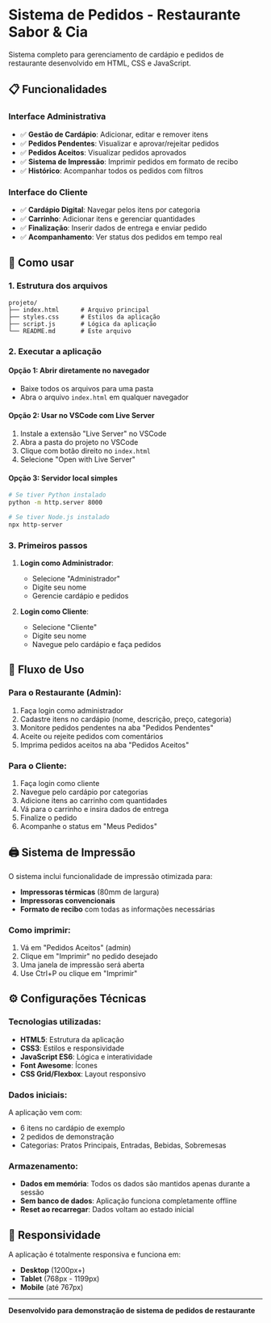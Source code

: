 # Sistema de Pedidos - Restaurante Sabor & Cia

Sistema completo para gerenciamento de cardápio e pedidos de restaurante desenvolvido em HTML, CSS e JavaScript.

## 📋 Funcionalidades

### Interface Administrativa
- ✅ **Gestão de Cardápio**: Adicionar, editar e remover itens
- ✅ **Pedidos Pendentes**: Visualizar e aprovar/rejeitar pedidos
- ✅ **Pedidos Aceitos**: Visualizar pedidos aprovados
- ✅ **Sistema de Impressão**: Imprimir pedidos em formato de recibo
- ✅ **Histórico**: Acompanhar todos os pedidos com filtros

### Interface do Cliente  
- ✅ **Cardápio Digital**: Navegar pelos itens por categoria
- ✅ **Carrinho**: Adicionar itens e gerenciar quantidades
- ✅ **Finalização**: Inserir dados de entrega e enviar pedido
- ✅ **Acompanhamento**: Ver status dos pedidos em tempo real

## 🚀 Como usar

### 1. Estrutura dos arquivos
```
projeto/
├── index.html      # Arquivo principal
├── styles.css      # Estilos da aplicação
├── script.js       # Lógica da aplicação
└── README.md       # Este arquivo
```

### 2. Executar a aplicação

#### Opção 1: Abrir diretamente no navegador
- Baixe todos os arquivos para uma pasta
- Abra o arquivo `index.html` em qualquer navegador

#### Opção 2: Usar no VSCode com Live Server
1. Instale a extensão "Live Server" no VSCode
2. Abra a pasta do projeto no VSCode
3. Clique com botão direito no `index.html`
4. Selecione "Open with Live Server"

#### Opção 3: Servidor local simples
```bash
# Se tiver Python instalado
python -m http.server 8000

# Se tiver Node.js instalado  
npx http-server
```

### 3. Primeiros passos

1. **Login como Administrador**:
   - Selecione "Administrador"
   - Digite seu nome
   - Gerencie cardápio e pedidos

2. **Login como Cliente**:
   - Selecione "Cliente"  
   - Digite seu nome
   - Navegue pelo cardápio e faça pedidos

## 🎯 Fluxo de Uso

### Para o Restaurante (Admin):
1. Faça login como administrador
2. Cadastre itens no cardápio (nome, descrição, preço, categoria)
3. Monitore pedidos pendentes na aba "Pedidos Pendentes"
4. Aceite ou rejeite pedidos com comentários
5. Imprima pedidos aceitos na aba "Pedidos Aceitos"

### Para o Cliente:
1. Faça login como cliente
2. Navegue pelo cardápio por categorias
3. Adicione itens ao carrinho com quantidades
4. Vá para o carrinho e insira dados de entrega
5. Finalize o pedido
6. Acompanhe o status em "Meus Pedidos"

## 🖨️ Sistema de Impressão

O sistema inclui funcionalidade de impressão otimizada para:
- **Impressoras térmicas** (80mm de largura)
- **Impressoras convencionais**
- **Formato de recibo** com todas as informações necessárias

### Como imprimir:
1. Vá em "Pedidos Aceitos" (admin)
2. Clique em "Imprimir" no pedido desejado
3. Uma janela de impressão será aberta
4. Use Ctrl+P ou clique em "Imprimir"

## ⚙️ Configurações Técnicas

### Tecnologias utilizadas:
- **HTML5**: Estrutura da aplicação
- **CSS3**: Estilos e responsividade
- **JavaScript ES6**: Lógica e interatividade
- **Font Awesome**: Ícones
- **CSS Grid/Flexbox**: Layout responsivo

### Dados iniciais:
A aplicação vem com:
- 6 itens no cardápio de exemplo
- 2 pedidos de demonstração
- Categorias: Pratos Principais, Entradas, Bebidas, Sobremesas

### Armazenamento:
- **Dados em memória**: Todos os dados são mantidos apenas durante a sessão
- **Sem banco de dados**: Aplicação funciona completamente offline
- **Reset ao recarregar**: Dados voltam ao estado inicial

## 📱 Responsividade

A aplicação é totalmente responsiva e funciona em:
- **Desktop** (1200px+)
- **Tablet** (768px - 1199px)  
- **Mobile** (até 767px)

---

**Desenvolvido para demonstração de sistema de pedidos de restaurante**